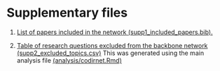 
# Supplementary files

1. [List of papers included in the network (supp1_included_papers.bib).](https://raw.githubusercontent.com/luismmontilla/CoDiRNet/master/supplementary/papers_included_codirnet.bib?token=ANC4vMsSjhwXaY7CrWggMHJls4NF2RzIks5b_VEjwA%3D%3D)

2. [Table of research questions excluded from the backbone network (supp2_excluded_topics.csv)](https://raw.githubusercontent.com/luismmontilla/CoDiRNet/master/supplementary/supp2_excluded_topics.csv?token=ANC4vM82Pu1l3JD2HtbCJJO3BFIXGpVBks5b_bDHwA%3D%3D)
  This was generated using the main analysis file [(analysis/codirnet.Rmd)](https://github.com/luismmontilla/CoDiRNet/blob/master/analysis/codirnet.Rmd)
